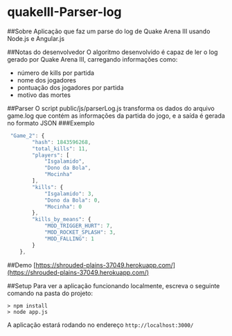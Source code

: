 quakeIII-Parser-log
=============================
##Sobre
Aplicação que faz um parse do log de Quake Arena III usando Node.js e Angular.js

##Notas do desenvolvedor
O algoritmo desenvolvido é capaz de ler o log gerado por Quake Arena III, carregando informações como: 
* número de kills por partida 
* nome dos jogadores 
* pontuação dos jogadores por partida 
* motivo das mortes

##Parser
O script public/js/parserLog.js transforma os dados do arquivo game.log que contém as informações da partida do jogo, e a saída é gerada no formato JSON
###Exemplo

``` javascript
 "Game_2": {
        "hash": 1843596268,
        "total_kills": 11,
        "players": [
            "Isgalamido",
            "Dono da Bola",
            "Mocinha"
        ],
        "kills": {
            "Isgalamido": 3,
            "Dono da Bola": 0,
            "Mocinha": 0
        },
        "kills_by_means": {
            "MOD_TRIGGER_HURT": 7,
            "MOD_ROCKET_SPLASH": 3,
            "MOD_FALLING": 1
        }
    },
```

##Demo
[https://shrouded-plains-37049.herokuapp.com/](https://shrouded-plains-37049.herokuapp.com/)

##Setup
Para ver a aplicação funcionando localmente, escreva o seguinte comando na pasta do projeto: 
```
> npm install
> node app.js
```
A aplicação estará rodando no endereço ``http://localhost:3000/``

